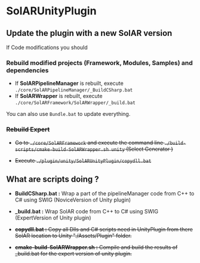 # SolARUnityPlugin

## Update the plugin with a new SolAR version

  If Code modifications you should


### Rebuild modified projects (Framework, Modules, Samples) and dependencies
* If **SolARPipelineManager** is rebuilt, execute `./core/SolARPipelineManager/_BuildCSharp.bat`
* If **SolARWrapper** is rebuilt, execute `./core/SolARFramework/SolARWrapper/_build.bat`

You can also use `Bundle.bat` to update everything.
		
### ~~Rebuild Expert~~
* ~~Go to `./core/SolARFramework` and execute the command line `./build-scripts/cmake-build-SolARWrapper.sh unity` (Select Generator <Visual Studio XX YYYY Win64>)~~

* ~~Execute `./plugin/unity/SolARUnityPlugin/copydll.bat`~~


## What are scripts doing ? 

* **BuildCSharp.bat :** Wrap a part of the pipelineManager code from C++ to C# using SWIG   (NoviceVersion of Unity plugin)

* **_build.bat :** Wrap SolAR code from C++ to C# using SWIG	(ExpertVersion of Unity plugin)

* ~~**copydll.bat :** Copy all Dlls and C# scripts need in UnityPlugin from there SolAR location to Unity "./Assets/Plugin" folder.~~

* ~~**cmake-build-SolARWrapper.sh :** Compile and build the results of _build.bat for the expert version of unity plugin.~~